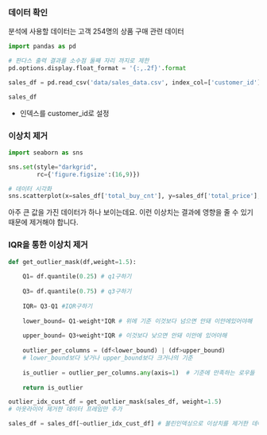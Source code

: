 
### 데이터 확인 
분석에 사용할 데이터는 고객 254명의 상품 구매 관련 데이터
```python
import pandas as pd

# 판다스 출력 결과를 소수점 둘째 자리 까지로 제한
pd.options.display.float_format = '{:,.2f}'.format

sales_df = pd.read_csv('data/sales_data.csv', index_col=['customer_id'])

sales_df

```
- 인덱스를 customer_id로 설정
### 이상치 제거
```python
import seaborn as sns

sns.set(style="darkgrid",
        rc={'figure.figsize':(16,9)})

# 데이터 시각화
sns.scatterplot(x=sales_df['total_buy_cnt'], y=sales_df['total_price'], s=200)

```
아주 큰 값을 가진 데이터가 하나 보이는데요. 이런 이상치는 결과에 영향을 줄 수 있기 때문에 제거해야 합니다.
### IQR을 통한 이상치 제거
```python
def get_outlier_mask(df,weight=1.5):
	
	Q1= df.quantile(0.25) # q1구하기
	
	Q3= df.quantile(0.75) # q3구하기
	
	IQR= Q3-Q1 #IQR구하기
	
	lower_bound= Q1-weight*IQR # 위에 기준 이것보다 넘으면 안돼 이안에있어야해
	
	upper_bound= Q3+weight*IQR # 이것보다 낮으면 안돼 이안에 있어야해
	
	outlier_per_columns = (df<lower_bound) | (df>upper_bound)
	# lower_bound보다 낮거나 upper_bound보다 크거나의 기준
	
	is_outlier = outlier_per_columns.any(axis=1)  # 기준에 만족하는 로우들
	
	return is_outlier
```

```python
outlier_idx_cust_df = get_outlier_mask(sales_df, weight=1.5)
# 아웃라이어 제거한 데이터 프레임만 추가

sales_df = sales_df[~outlier_idx_cust_df] # 불린인덱싱으로 이상치를 제거한 데이터프레임만 

```
